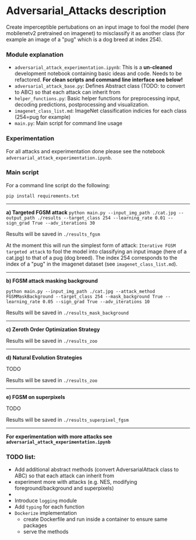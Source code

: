 # Adversarial_Attacks description
Create imperceptible pertubations on an input image to fool the model (here mobilenetv2 pretrained on imagenet) to misclassify it as another class (for example an image of a "pug" which is a dog breed at index 254).

### Module explanation
- `adversarial_attack_experimentation.ipynb`: This is a **un-cleaned** development notebook containing basic ideas and code. Needs to be refactored. **For clean scripts and command line interface see below!**
- `adversarial_attack_base.py`: Defines Abstract class (TODO: to convert to ABC) so that each attack can inherit from
- `helper_functions.py`: Basic helper functions for preprocessing input, decoding predictions, postprocessing and visualization. 
- `imagenet_class_list.md`: ImageNet classification indicies for each class (254=pug for example)
- `main.py`: Main script for command line usage


### Experimentation
For all attacks and experimentation done please see the notebook `adversarial_attack_experimentation.ipynb`.

### Main script
For a command line script do the following: 

`pip install requirements.txt`

-----------

**a) Targeted FGSM attack**
`python main.py --input_img_path ./cat.jpg --output_path ./results --target_class 254 --learning_rate 0.01 --sign_grad True --adv_iterations 30`

Results will be saved in `./results_fgsm`

At the moment this will run the simplest form of attack: `Iterative FGSM targeted attack` to  fool the model into classifying an input image (here of a cat.jpg) to that of a pug (dog breed). The index 254 corresponds to the index of a "pug" in the imagenet dataset (see `imagenet_class_list.md`).

-------------

**b) FGSM attack masking background**

`python main.py --input_img_path ./cat.jpg --attack_method FGSMMaskBackground --target_class 254 --mask_background True --learning_rate 0.05 --sign_grad True --adv_iterations 10`

Results will be saved in `./results_mask_background`

------------


**c) Zeroth Order Optimization Strategy**

Results will be saved in `./results_zoo`

------------


**d) Natural Evolution Strategies**

TODO

Results will be saved in `./results_zoo`

--------------

**e) FGSM on superpixels**

TODO

Results will be saved in `./results_superpixel_fgsm`

--------------

**For experimentation with more attacks see `adversarial_attack_experimentation.ipynb`**

### TODO list:
- Add additional abstract methods (convert AdversarialAttack class to ABC) so that each attack can inherit from
- experiment more with attacks (e.g. NES, modifying foreground/background and superpixels)
- 
- Introduce `logging` module
- Add `typing` for each function
- `Dockerize` implementation
    - create Dockerfile and run inside a container to ensure same packages
    - serve the methods